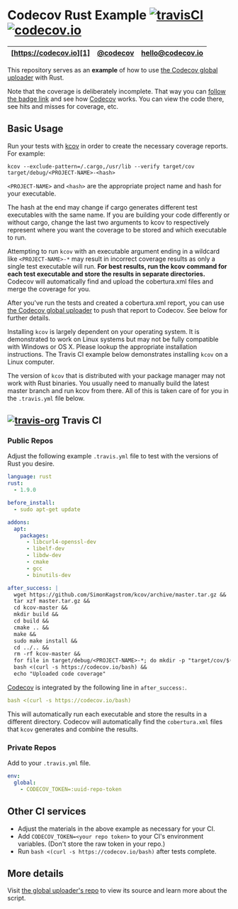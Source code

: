 # Codecov Rust Example [![travisCI](https://travis-ci.org/codecov/example-rust.svg)](https://travis-ci.org/codecov/example-rust) [![codecov.io](http://codecov.io/github/codecov/example-rust/coverage.svg?branch=master)](http://codecov.io/github/codecov/example-rust?branch=master)

| [https://codecov.io][1] | [@codecov][2] | [hello@codecov.io][3] |
| ----------------------- | ------------- | --------------------- |

This repository serves as an **example** of how to use [the Codecov global
uploader][4] with Rust.

Note that the coverage is deliberately incomplete. That
way you can [follow the badge link][5] and see how [Codecov][1]
works. You can view the code there, see hits and misses for coverage, etc.

## Basic Usage

Run your tests with [kcov][6] in order to create the necessary coverage
reports. For example:

```
kcov --exclude-pattern=/.cargo,/usr/lib --verify target/cov target/debug/<PROJECT-NAME>-<hash>
```

`<PROJECT-NAME>` and `<hash>` are the appropriate project name and hash for
your executable.

The hash at the end may change if cargo generates different test
executables with the same name. If you are building your code
differently or without cargo, change the last two arguments
to kcov to respectively represent where you want the coverage to
be stored and which executable to run.

Attempting to run `kcov` with an executable argument ending in a wildcard
like `<PROJECT-NAME>-*` may result in incorrect coverage results as only a
single test executable will run. **For best results, run the kcov command
for each test executable and store the results in separate directories.**
Codecov will automatically find and upload the cobertura.xml files and
merge the coverage for you.

After you've run the tests and created a cobertura.xml report, you can
use [the Codecov global uploader][4] to push that report to Codecov.
See below for further details.

Installing `kcov` is largely dependent on your operating system. It is
demonstrated to work on Linux systems but may not be fully compatible with
Windows or OS X. Please lookup the appropriate installation instructions.
The Travis CI example below demonstrates installing `kcov` on a Linux
computer.

The version of `kcov` that is distributed with your package manager may not
work with Rust binaries. You usually need to manually build the latest
master branch and run kcov from there. All of this is taken care of for you
in the `.travis.yml` file below.

## [![travis-org](https://avatars2.githubusercontent.com/u/639823?v=2&s=50)](https://travis-ci.org) Travis CI

### Public Repos

Adjust the following example `.travis.yml` file to test with the versions
of Rust you desire.

```yml
language: rust
rust:
  - 1.9.0

before_install:
  - sudo apt-get update

addons:
  apt:
    packages:
      - libcurl4-openssl-dev
      - libelf-dev
      - libdw-dev
      - cmake
      - gcc
      - binutils-dev

after_success: |
  wget https://github.com/SimonKagstrom/kcov/archive/master.tar.gz &&
  tar xzf master.tar.gz &&
  cd kcov-master &&
  mkdir build &&
  cd build &&
  cmake .. &&
  make &&
  sudo make install &&
  cd ../.. &&
  rm -rf kcov-master &&
  for file in target/debug/<PROJECT-NAME>-*; do mkdir -p "target/cov/$(basename $file)"; kcov --exclude-pattern=/.cargo,/usr/lib --verify "target/cov/$(basename $file)" "$file"; done &&
  bash <(curl -s https://codecov.io/bash) &&
  echo "Uploaded code coverage"
```

[Codecov][1] is integrated by the following line in `after_success:`.

```yml
bash <(curl -s https://codecov.io/bash)
```

This will automatically run each executable and store the results in a
different directory. Codecov will automatically find the `cobertura.xml`
files that `kcov` generates and combine the results.

### Private Repos

Add to your `.travis.yml` file.

```yml
env:
  global:
    - CODECOV_TOKEN=:uuid-repo-token
```

## Other CI services

+ Adjust the materials in the above example as necessary for
  your CI.
+ Add `CODECOV_TOKEN=<your repo token>` to your CI's environment variables.
  (Don't store the raw token in your repo.)
+ Run `bash <(curl -s https://codecov.io/bash)` after tests complete.

## More details

Visit [the global uploader's repo][4] to view its source and
learn more about the script.

[1]: https://codecov.io
[2]: https://twitter.com/codecov
[3]: mailto:hello@codecov.io
[4]: https://github.com/codecov/codecov-bash
[5]: http://codecov.io/github/codecov/example-rust?branch=master
[6]: https://simonkagstrom.github.io/kcov/

